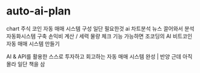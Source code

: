 # auto-ai-plan
chart 주식 코인
자동 매매 시스템 구성
일단 필요한것 
ai 차트분석 
뉴스 끌어와서 분석
자동화시스템 구축
손익비 계산 / 세력 물량 체크 기능 가능하면
조코딩의 AI 비트코인 자동 매매 시스템 만들기

AI & API를 활용한 스스로 투자하고 회고하는 자동 매매 시스템 완성 | 반양
근데 아직 몰라 일단 책을 삼
